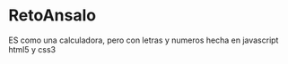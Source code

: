 # RetoAnsalo
ES como una calculadora,  pero  con letras y numeros  hecha en javascript html5 y css3
